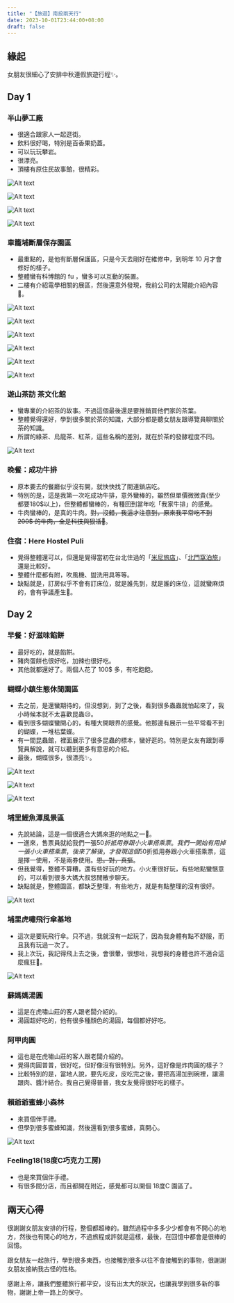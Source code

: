 ```yaml
---
title: "【旅遊】南投兩天行"
date: 2023-10-01T23:44:00+08:00
draft: false
---
```


## 緣起

女朋友很細心了安排中秋連假旅遊行程✨。

## Day 1

### 半山夢工廠 

- 很適合跟家人一起逛街。
- 飲料很好喝，特別是百香果奶蓋。
- 可以玩玩攀岩。
- 很漂亮。
- 頂樓有原住民故事館，很精彩。

![Alt text](</mai-blog/【旅遊】國美館展覽心得 - 「你正在工作嗎？」/image.png>)

![Alt text](../../static/%E3%80%90%E6%97%85%E9%81%8A%E3%80%91%E5%8D%97%E6%8A%95%E5%85%A9%E5%A4%A9%E8%A1%8C/IMG_8545.JPG)

![Alt text](../../static/%E3%80%90%E6%97%85%E9%81%8A%E3%80%91%E5%8D%97%E6%8A%95%E5%85%A9%E5%A4%A9%E8%A1%8C/IMG_8547.JPG)


![Alt text](../../static/%E3%80%90%E6%97%85%E9%81%8A%E3%80%91%E5%8D%97%E6%8A%95%E5%85%A9%E5%A4%A9%E8%A1%8C/IMG_8548.JPG)

### 車籠埔斷層保存園區

- 最重點的，是他有斷層保護區，只是今天去剛好在維修中，到明年 10 月才會修好的樣子。
- 整體蠻有科博館的 fu ，蠻多可以互動的裝置。
- 二樓有介紹電學相關的展區，然後還意外發現，我前公司的太陽能介紹內容🤣。

![Alt text](../../static/%E3%80%90%E6%97%85%E9%81%8A%E3%80%91%E5%8D%97%E6%8A%95%E5%85%A9%E5%A4%A9%E8%A1%8C/IMG_8551.JPG)

![Alt text](../../static/%E3%80%90%E6%97%85%E9%81%8A%E3%80%91%E5%8D%97%E6%8A%95%E5%85%A9%E5%A4%A9%E8%A1%8C/IMG_8552.JPG)

![Alt text](../../static/%E3%80%90%E6%97%85%E9%81%8A%E3%80%91%E5%8D%97%E6%8A%95%E5%85%A9%E5%A4%A9%E8%A1%8C/IMG_8554.JPG)

![Alt text](../../static/%E3%80%90%E6%97%85%E9%81%8A%E3%80%91%E5%8D%97%E6%8A%95%E5%85%A9%E5%A4%A9%E8%A1%8C/IMG_8555.JPG)

![Alt text](../../static/%E3%80%90%E6%97%85%E9%81%8A%E3%80%91%E5%8D%97%E6%8A%95%E5%85%A9%E5%A4%A9%E8%A1%8C/IMG_8556.JPG)

![Alt text](../../static/%E3%80%90%E6%97%85%E9%81%8A%E3%80%91%E5%8D%97%E6%8A%95%E5%85%A9%E5%A4%A9%E8%A1%8C/IMG_8557.JPG)

### 遊山茶訪 茶文化館

- 蠻專業的介紹茶的故事。不過這個最後還是要推銷買他們家的茶葉。
- 整體覺得還好，學到很多關於茶的知識，大部分都是聽女朋友跟導覽員聊關於茶的知識。
- 所謂的綠茶、烏龍茶、紅茶，這些名稱的差別，就在於茶的發酵程度不同。



![Alt text](../../static/%E3%80%90%E6%97%85%E9%81%8A%E3%80%91%E5%8D%97%E6%8A%95%E5%85%A9%E5%A4%A9%E8%A1%8C/IMG_8558.JPG)



### 晚餐：成功牛排

- 原本要去的餐廳似乎沒有開，就快快找了間連鎖店吃。
- 特別的是，這是我第一次吃成功牛排，意外蠻棒的，雖然但單價微微貴(至少都要180$以上)，但整體都蠻棒的，有種回到當年吃「我家牛排」的感覺。
- 牛肉蠻棒的，是真的牛肉。~~對，沒錯，我這才注意到，原來我平常吃不到 200$ 的牛肉，全是科技與狠活🥲~~。

### 住宿：Here Hostel Puli

- 覺得整體還可以，但還是覺得當初在台北住過的「[米尼旅店](https://maps.app.goo.gl/PgSTeHt5uA6NB6NB8)」、「[北門窩泊旅](https://maps.app.goo.gl/UEFh7WUxXVVmuUDr7)」還是比較好。
- 整體什麼都有附，吹風機、盥洗用具等等。
- 缺點就是，訂房似乎不會有訂床位，就是誰先到，就是誰的床位，這就蠻麻煩的，會有爭議產生🥲。

## Day 2

### 早餐：好滋味餡餅

- 最好吃的，就是餡餅。
- 豬肉蛋餅也很好吃，加辣也很好吃。
- 其他就都還好了。兩個人花了 100$ 多，有吃飽飽。

### 蝴蝶小鎮生態休閒園區

- 去之前，是還蠻期待的，但沒想到，到了之後，看到很多蟲蟲就怕起來了，我小時候本就不太喜歡昆蟲😥。
- 看到很多蝴蝶蠻開心的，有種大開眼界的感覺。他那邊有展示一些平常看不到的蝴蝶，一堆枯葉蝶。
- 有一間昆蟲館，裡面展示了很多昆蟲的標本，蠻好逛的。特別是女友有跟到導覽員解說，就可以聽到更多有意思的介紹。
- 最後，蝴蝶很多，很漂亮✨。

![Alt text](../../static/%E3%80%90%E6%97%85%E9%81%8A%E3%80%91%E5%8D%97%E6%8A%95%E5%85%A9%E5%A4%A9%E8%A1%8C/IMG_8562.JPG)

![Alt text](../../static/%E3%80%90%E6%97%85%E9%81%8A%E3%80%91%E5%8D%97%E6%8A%95%E5%85%A9%E5%A4%A9%E8%A1%8C/IMG_8571.JPG)

![Alt text](../../static/%E3%80%90%E6%97%85%E9%81%8A%E3%80%91%E5%8D%97%E6%8A%95%E5%85%A9%E5%A4%A9%E8%A1%8C/IMG_8575.JPG)

### 埔里鯉魚潭風景區

- 先說結論，這是一個很適合大媽來逛的地點之一🤣。
- 一進來，售票員就給我們一張50$折抵用券跟小火車搭乘票。我們一開始有用掉一張小火車搭乘票，後來了解後，才發現這個50$折抵用券跟小火車搭乘票，這是擇一使用，不是兩券使用。~~恩。對，真摳~~。
- 但我覺得，整體不算糟，還有些好玩的地方。小火車很好玩，有些地點蠻愜意的，可以看到很多大媽大叔悠閒散步聊天。
- 缺點就是，整體園區，都缺乏整理，有些地方，就是有點整理的沒有很好。

![Alt text](../../static/%E3%80%90%E6%97%85%E9%81%8A%E3%80%91%E5%8D%97%E6%8A%95%E5%85%A9%E5%A4%A9%E8%A1%8C/IMG_8583.JPG)

### 埔里虎嘯飛行傘基地

- 這次是要玩飛行傘。只不過，我就沒有一起玩了，因為我身體有點不舒服，而且我有玩過一次了。
- 我上次玩，我記得飛上去之後，會很暈，很想吐，我想我的身體也許不適合這麼瘋狂🤣。

![Alt text](../../static/%E3%80%90%E6%97%85%E9%81%8A%E3%80%91%E5%8D%97%E6%8A%95%E5%85%A9%E5%A4%A9%E8%A1%8C/IMG_8587.JPG)

### 蘇媽媽湯圓

- 這是在虎嘯山莊的客人跟老闆介紹的。
- 湯圓超好吃的，他有很多種顏色的湯圓，每個都好好吃。

### 阿甲肉圓

- 這也是在虎嘯山莊的客人跟老闆介紹的。
- 覺得肉圓普普，很好吃，但好像沒有很特別。另外，這好像是炸肉圓的樣子？
- 比較特別的是，當地人說，要先吃皮，皮吃完之後，要把高湯加到碗裡，讓湯跟肉、醬汁結合。我自己覺得普普，我女友覺得很好吃的樣子。

### 賴爺爺蜜蜂小森林

- 來買個伴手禮。
- 但學到很多蜜蜂知識，然後還看到很多蜜蜂，真開心。

![Alt text](../../static/%E3%80%90%E6%97%85%E9%81%8A%E3%80%91%E5%8D%97%E6%8A%95%E5%85%A9%E5%A4%A9%E8%A1%8C/IMG_8633.JPG)


### Feeling18(18度C巧克力工房)

- 也是來買個伴手禮。
- 有很多間分店，而且都開在附近，感覺都可以開個 18度C 園區了。

## 兩天心得

很謝謝女朋友安排的行程，整個都超棒的。雖然過程中多多少少都會有不開心的地方，然後也有開心的地方，不過旅程或許就是這樣，最後，在回憶中都會是很棒的回憶。

跟女朋友一起旅行，學到很多東西，也接觸到很多以往不會接觸到的事物，很謝謝女朋友接納我古怪的性格。

感謝上帝，讓我們整體旅行都平安，沒有出太大的狀況，也讓我學到很多新的事物，謝謝上帝一路上的保守。
